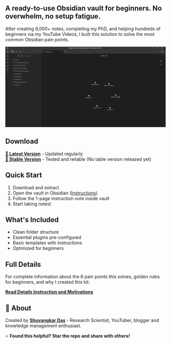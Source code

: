 
## **A ready-to-use Obsidian vault for beginners. No overwhelm, no setup fatigue.**

After creating 6,000+ notes, completing my PhD, and helping hundreds of beginners via my YouTube Videos, I built this solution to solve the  most common Obsidian pain points.

![obsidian-starter-kit-free](./docs/assets/images/obsidian-starter-kit-free.png)

## Download

**[🔗 Latest Version](https://github.com/shuvangkardas/obsidian-starter-kit/archive/main.zip)** - Updated regularly  
**[🔗 Stable Version](https://github.com/shuvangkardas/obsidian-starter-kit/releases/latest)** - Tested and reliable (No table version released yet)


## Quick Start

1. Download and extract
2. Open the vault in Obsidian ([Instructions](https://blog.shuvangkardas.com/free-obsidian-starter-kit))
3. Follow the 1-page instruction note inside vault
4. Start taking notes!

## What's Included
- Clean folder structure
- Essential plugins pre-configured
- Basic templates with instructions
- Optimized for beginners

## Full Details
For complete information about the 6 pain points this solves, golden rules for beginners, and why I created this kit:

**[Read Details Instruction and Motivations](https://blog.shuvangkardas.com/free-obsidian-starter-kit)**

## 👋 About
Created by **[Shuvangkar Das](https://blog.shuvangkardas.com)** - Research Scientist, YouTuber, blogger and knowledge management enthusiast.


⭐ **Found this helpful? Star the repo and share with others!**